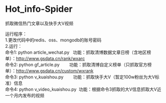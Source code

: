 # Hot_info-Spider
抓取微信热门文章以及快手大V视频

运行程序：<br/>
1.更改代码中的redis、oss、mongodb的账号密码<br/>
2.运行：<br/>
命令1: python article_wechat.py    功能：抓取清博数据文章日榜（含地区榜单）：http://www.gsdata.cn/rank/wxarc <br/>
命令2: python gf_article.py        功能：抓取清博自定义榜单（只抓取官方榜单）：http://www.gsdata.cn/custom/wxrank <br/>
命令3: python v_kuaishou.py        功能：抓取快手大V（暂定100w粉丝为大V标准）信息 <br/>
命令4: python v_video_kuaishou.py  功能：根据命令3抓取的大V信息抓取大V近一个月内发布的视频 <br/>
